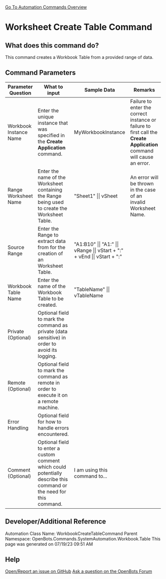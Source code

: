 <!--TITLE: Worksheet Create Table Command -->
<!-- SUBTITLE: a command in the System Automation Commands\Workbook\Table group. -->
[Go To Automation Commands Overview](/automation-commands)


# Worksheet Create Table Command


## What does this command do?
This command creates a Workbook Table from a provided range of data.


## Command Parameters
| Parameter Question   	| What to input  	|  Sample Data 	| Remarks  	|
| ---                    | ---               | ---           | ---       |
|Workbook Instance Name|Enter the unique instance that was specified in the **Create Application** command.|MyWorkbookInstance|Failure to enter the correct instance or failure to first call the **Create Application** command will cause an error.|
|Range Worksheet Name|Enter the name of the Worksheet containing the Range being used to create the Worksheet Table.|"Sheet1" \|\| vSheet|An error will be thrown in the case of an invalid Worksheet Name.|
|Source Range|Enter the Range to extract data from for the creation of an Worksheet Table.|"A1:B10" \|\| "A1:" \|\| vRange \|\| vStart + ":" + vEnd \|\| vStart + ":"||
|Workbook Table Name|Enter the name of the Workbook Table to be created.|"TableName" \|\| vTableName||
|Private (Optional)|Optional field to mark the command as private (data sensitive) in order to avoid its logging.|||
|Remote (Optional)|Optional field to mark the command as remote in order to execute it on a remote machine.|||
|Error Handling|Optional field for how to handle errors encountered.|||
|Comment (Optional)|Optional field to enter a custom comment which could potentially describe this command or the need for this command.|I am using this command to...||


## Developer/Additional Reference
Automation Class Name: WorkbookCreateTableCommand
Parent Namespace: OpenBots.Commands.SystemAutomation.Workbook.Table
This page was generated on 07/19/23 09:51 AM


## Help
[Open/Report an issue on GitHub](https://github.com/OpenBotsAI/OpenBots.Studio/issues/new)
[Ask a question on the OpenBots Forum](https://openbots.ai/forums/)

